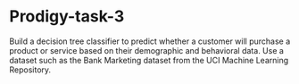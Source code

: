 # Prodigy-task-3
Build a decision tree classifier to predict whether a customer will purchase a product or service based on their demographic and behavioral data. Use a dataset such as the Bank Marketing dataset from the UCI Machine Learning Repository.
